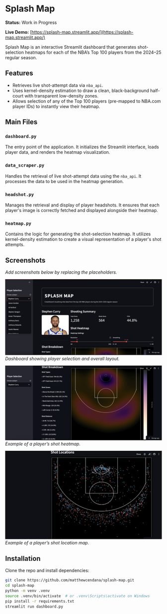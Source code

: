 # Splash Map

**Status:** Work in Progress

**Live Demo:** [https://splash-map.streamlit.app/](https://splash-map.streamlit.app/)

Splash Map is an interactive Streamlit dashboard that generates shot-selection heatmaps for each of the NBA’s Top 100 players from the 2024–25 regular season.

## Features

- Retrieves live shot-attempt data via `nba_api`.
- Uses kernel-density estimation to draw a clean, black-background half-court with transparent low-density zones.
- Allows selection of any of the Top 100 players (pre-mapped to NBA.com player IDs) to instantly view their heatmap.

## Main Files

### `dashboard.py`

The entry point of the application. It initializes the Streamlit interface, loads player data, and renders the heatmap visualization.

### `data_scraper.py`

Handles the retrieval of live shot-attempt data using the `nba_api`. It processes the data to be used in the heatmap generation.

### `headshot.py`

Manages the retrieval and display of player headshots. It ensures that each player's image is correctly fetched and displayed alongside their heatmap.

### `heatmap.py`

Contains the logic for generating the shot-selection heatmap. It utilizes kernel-density estimation to create a visual representation of a player's shot attempts.

## Screenshots

*Add screenshots below by replacing the placeholders.*

![Dashboard View](https://github.com/matthewcendana/splash-map/blob/76697af231826321833ffe61ac0e7afac31cd1c6/dashboard.png)  
*Dashboard showing player selection and overall layout.*

![Heatmap Example](https://github.com/matthewcendana/splash-map/blob/76697af231826321833ffe61ac0e7afac31cd1c6/heatmap.png)  
*Example of a player’s shot heatmap.*

![Show Location Map Example](https://github.com/matthewcendana/splash-map/blob/76697af231826321833ffe61ac0e7afac31cd1c6/shot_location_map.png) 
*Example of a player’s shot location map.*

## Installation

Clone the repo and install dependencies:

```bash
git clone https://github.com/matthewcendana/splash-map.git
cd splash-map
python -m venv .venv
source .venv/bin/activate  # or .venv\Scripts\activate on Windows
pip install -r requirements.txt
streamlit run dashboard.py


